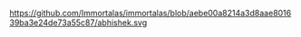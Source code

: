 https://github.com/Immortalas/immortalas/blob/aebe00a8214a3d8aae801639ba3e24de73a55c87/abhishek.svg
